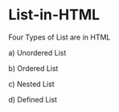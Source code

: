# List-in-HTML

Four Types of List are in HTML

a) Unordered List 

b) Ordered List

c) Nested List

d) Defined List

